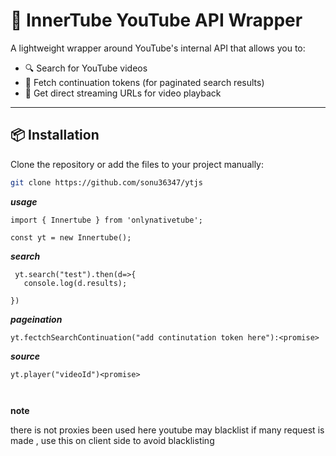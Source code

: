 # 🎥 InnerTube YouTube API Wrapper

A lightweight wrapper around YouTube's internal API that allows you to:

- 🔍 Search for YouTube videos
- 🔁 Fetch continuation tokens (for paginated search results)
- 🎵 Get direct streaming URLs for video playback

---

## 📦 Installation

Clone the repository or add the files to your project manually:

```bash
git clone https://github.com/sonu36347/ytjs

```


***usage***
```
import { Innertube } from 'onlynativetube';

const yt = new Innertube();
```

***search***
```
 yt.search("test").then(d=>{
   console.log(d.results);
  
})

```

***pageination***
```
yt.fectchSearchContinuation("add continutation token here"):<promise>
```
***source***
```
yt.player("videoId")<promise>



```
**note**

there is not proxies been used here youtube may blacklist if many request is made , use this on client side to avoid blacklisting 


